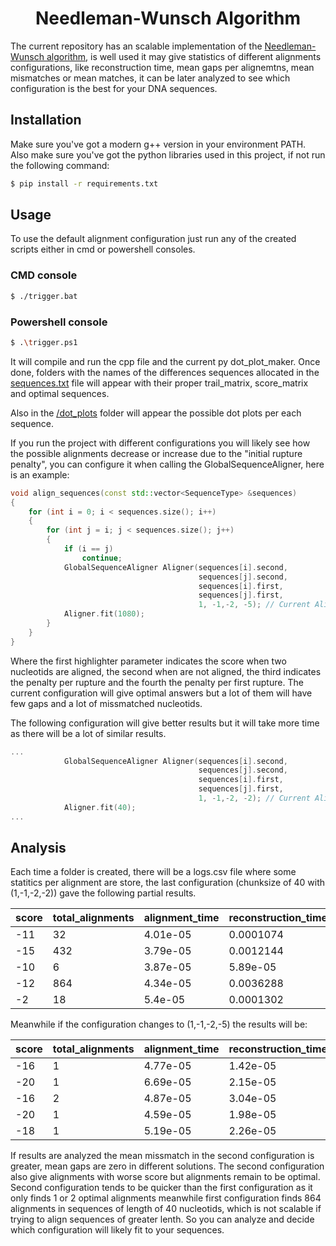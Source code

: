 <h1 align="center">Needleman-Wunsch Algorithm </h1>

The current repository has an scalable implementation of the [Needleman-Wunsch algorithm](https://en.wikipedia.org/wiki/Needleman–Wunsch_algorithm), is well used it may give statistics of different alignments configurations, like reconstruction time, mean gaps per alignemtns, mean mismatches or mean matches, it can be later analyzed to see which configuration is the best for your DNA sequences.

## Installation
Make sure you've got a modern g++ version in your environment PATH. Also make sure you've got the python libraries used in this project, if not run the following command:

```bash
$ pip install -r requirements.txt
```

## Usage
To use the default alignment configuration just run any of the created scripts either in cmd or powershell consoles.

### CMD console
```bash
$ ./trigger.bat
```

### Powershell console
```bash
$ .\trigger.ps1
```
It will compile and run the cpp file and the current py dot_plot_maker. Once done, folders with the names of the differences sequences allocated in the [sequences.txt](https://github.com/RayverAimar/bioinformatics-algorithms/blob/master/sequence-alignment/Needleman-Wunsch/sequences.txt) file will appear with their proper trail_matrix, score_matrix and optimal sequences.

Also in the [/dot_plots](https://github.com/RayverAimar/bioinformatics-algorithms/blob/master/sequence-alignment/Needleman-Wunsch/dot_plots) folder will appear the possible dot plots per each sequence.

If you run the project with different configurations you will likely see how the possible alignments decrease or increase due to the "initial rupture penalty", you can configure it when calling the GlobalSequenceAligner, here is an example:

```cpp
void align_sequences(const std::vector<SequenceType> &sequences)
{
    for (int i = 0; i < sequences.size(); i++)
    {
        for (int j = i; j < sequences.size(); j++)
        {
            if (i == j)
                continue;
            GlobalSequenceAligner Aligner(sequences[i].second,
                                          sequences[j].second,
                                          sequences[i].first,
                                          sequences[j].first,
                                          1, -1,-2, -5); // Current Alignment Configuration [Change configuration]
            Aligner.fit(1080);
        }
    }
}
```
Where the first highlighter parameter indicates the score when two nucleotids are aligned, the second when are not aligned, the third indicates the penalty per rupture and the fourth the penalty per first rupture.
The current configuration will give optimal answers but a lot of them will have few gaps and a lot of missmatched nucleotids.


The following configuration will give better results but it will take more time as there will be a lot of similar results.
```cpp
...
            GlobalSequenceAligner Aligner(sequences[i].second,
                                          sequences[j].second,
                                          sequences[i].first,
                                          sequences[j].first,
                                          1, -1,-2, -2); // Current Alignment Configuration [Change configuration]
            Aligner.fit(40);
...
```

## Analysis

Each time a folder is created, there will be a logs.csv file where some statitics per alignment are store, the last configuration (chunksize of 40 with (1,-1,-2,-2)) gave the following partial results.

| score | total_alignments | alignment_time | reconstruction_time | mean_gaps | mean_match | mean_mismatch |
|-------|------------------|----------------|---------------------|-----------|------------|---------------|
| -11   | 32               | 4.01e-05       | 0.0001074           | 6         | 19         | 18            |
| -15   | 432              | 3.79e-05       | 0.0012144           | 9         | 19         | 15            |
| -10   | 6                | 3.87e-05       | 5.89e-05            | 4         | 18         | 20            |
| -12   | 864              | 4.34e-05       | 0.0036288           | 8         | 20         | 16            |
| -2    | 18               | 5.4e-05        | 0.0001302           | 4         | 22         | 16            |

Meanwhile if the configuration changes to (1,-1,-2,-5) the results will be:

| score | total_alignments | alignment_time | reconstruction_time | mean_gaps | mean_match | mean_mismatch |
|-------|------------------|----------------|---------------------|-----------|------------|---------------|
| -16   | 1                | 4.77e-05       | 1.42e-05            | 0         | 12         | 28            |
| -20   | 1                | 6.69e-05       | 2.15e-05            | 0         | 10         | 30            |
| -16   | 2                | 4.87e-05       | 3.04e-05            | 1         | 13         | 26            |
| -20   | 1                | 4.59e-05       | 1.98e-05            | 0         | 10         | 30            |
| -18   | 1                | 5.19e-05       | 2.26e-05            | 4         | 17         | 21            |

If results are analyzed the mean missmatch in the second configuration is greater, mean gaps are zero in different solutions. The second configuration also give alignments with worse score but alignments remain to be optimal. Second configuration tends to be quicker than the first configuration as it only finds 1 or 2 optimal alignments meanwhile first configuration finds 864 alignments in sequences of length of 40 nucleotids, which is not scalable if trying to align sequences of greater lenth. So you can analyze and decide which configuration will likely fit to your sequences.